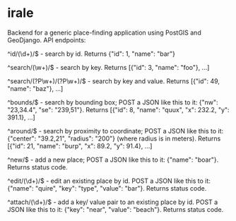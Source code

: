# irale

Backend for a generic place-finding application using PostGIS and
GeoDjango.  API endpoints:

^id/(\d+)/$ - search by id.  Returns {"id": 1, "name": "bar"}

^search/(\w+)/$ - search by key.  Returns [{"id": 3, "name": "foo"},
...]

^search/(?P<key>\w+)/(?P<value>\w+)/$ - search by key and value.
Returns [{"id": 49, "name": "baz"}, ...]

^bounds/$ - search by bounding box; POST a JSON like this to it:
{"nw": "23,34.4", "se": "239,51"}.  Returns [{"id": 8, "name": "quux",
"x": 232.2, "y": 391.1}, ...]

^around/$ - search by proximity to coordinate; POST a JSON like this
to it: {"center": "39.2,21", "radius": "200"} (where radius is in
meters).  Returns [{"id": 21, "name": "burp", "x": 89.2, "y": 91.4},
...]

^new/$ - add a new place; POST a JSON like this to it: {"name":
"boar"}.  Returns status code.

^edit/(\d+)/$ - edit an existing place by id.  POST a JSON like this
to it: {"name": "quire", "key": "type", "value": "bar"}.  Returns
status code.

^attach/(\d+)/$ - add a key/ value pair to an existing place by id.
POST a JSON like this to it: {"key": "near", "value": "beach"}.
Returns status code.
